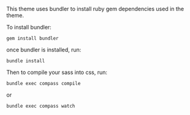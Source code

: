 This theme uses bundler to install ruby gem dependencies used in the theme.

To install bundler:

```gem install bundler```

once bundler is installed, run:

```bundle install```

Then to compile your sass into css, run:

```bundle exec compass compile```

or 

```bundle exec compass watch```
